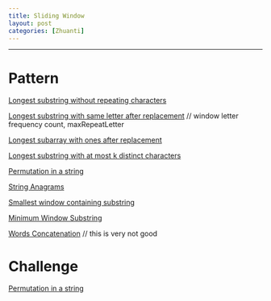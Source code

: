 ```yaml
---
title: Sliding Window
layout: post
categories: [Zhuanti]
---
```


---
# Pattern
[Longest substring without repeating characters](https://leetcode.com/problems/longest-substring-without-repeating-characters/)

[Longest substring with same letter after replacement](https://www.educative.io/courses/grokking-the-coding-interview/R8DVgjq78yR)
// window letter frequency count, maxRepeatLetter

[Longest subarray with ones after replacement](https://www.educative.io/courses/grokking-the-coding-interview/B6VypRxPolJ)

[Longest substring with at most k distinct characters](https://leetcode.com/problems/longest-substring-with-at-most-k-distinct-characters/)

[Permutation in a string](https://www.educative.io/courses/grokking-the-coding-interview/N8vB7OVYo2D)

[String Anagrams](https://www.educative.io/courses/grokking-the-coding-interview/YQ8N2OZq0VM)

[Smallest window containing substring](https://www.educative.io/courses/grokking-the-coding-interview/3wDJAYG2pAR)

[Minimum Window Substring](https://leetcode.com/problems/minimum-window-substring/submissions/)

[Words Concatenation](https://www.educative.io/courses/grokking-the-coding-interview/Y5YDWzqPn7O)
// this is very not good

# Challenge 
[Permutation in a string](https://www.educative.io/courses/grokking-the-coding-interview/N8vB7OVYo2D)